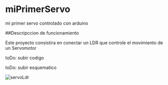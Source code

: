 # miPrimerServo
mi primer servo controlado con arduino

##Descripccion de funcionamiento

Este proyecto consistira en conectar un LDR que controle el movimiento de un Servomotor

toDo: subir codigo

toDo: subir esquematico

![servoLdr](https://github.com/user-attachments/assets/1ef67c39-9a1c-4098-b105-787e4ac37f23)


